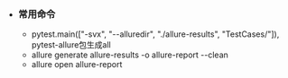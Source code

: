 - ### 常用命令
	- pytest.main(["-svx", "--alluredir", "./allure-results", "TestCases/"]), pytest-allure包生成all
	- allure generate  allure-results -o allure-report --clean
	- allure open allure-report